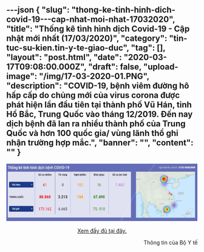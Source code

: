 ---json
{
    "slug": "thong-ke-tinh-hinh-dich-covid-19---cap-nhat-moi-nhat-17032020",
    "title": "Thống kê tình hình dịch Covid-19 - Cập nhật mới nhất (17/03/2020)",
    "category": "tin-tuc-su-kien.tin-y-te-giao-duc",
    "tag": [],
    "layout": "post.html",
    "date": "2020-03-17T09:08:00.000Z",
    "draft": false,
    "upload-image": "/img/17-03-2020-01.PNG",
    "description": "COVID-19, bệnh viêm đường hô hấp cấp do chủng mới của virus corona được phát hiện lần đầu tiên tại thành phố Vũ Hán, tỉnh Hồ Bắc, Trung Quốc vào tháng 12/2019. Đến nay dịch bệnh đã lan ra nhiều thành phố của Trung Quốc và hơn 100 quốc gia/ vùng lãnh thổ ghi nhận trường hợp mắc.",
    "banner": "",
    "__content__": ""
}
---
<p style="text-align:center"><img alt="" src="/img/17-03-2020-01.PNG" /></p>

<p style="text-align:center"><a href="https://ncov.moh.gov.vn/">Xem đầy đủ tại đ&acirc;y.</a></p>

<p style="text-align:right">Th&ocirc;ng tin của Bộ Y tế</p>
